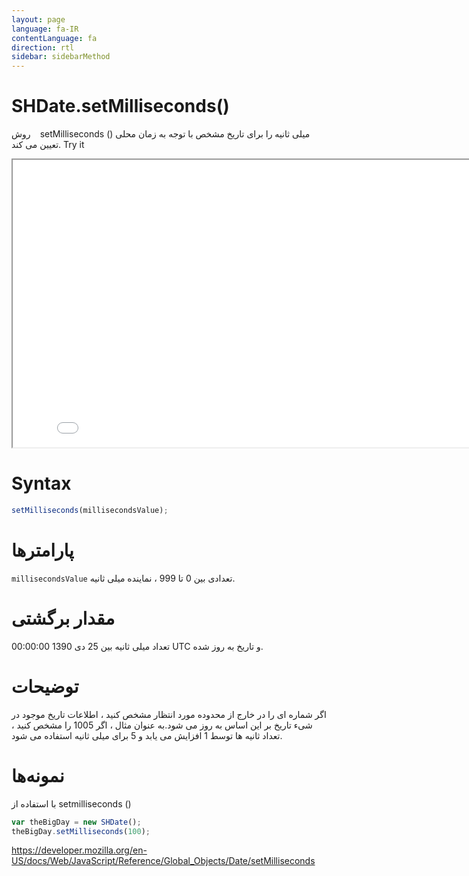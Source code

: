 ```yaml
---
layout: page
language: fa-IR
contentLanguage: fa
direction: rtl
sidebar: sidebarMethod
---
```


# SHDate.setMilliseconds()

روش <code dir = "ltr"> </code> setMilliseconds () میلی ثانیه را برای تاریخ مشخص با توجه به زمان محلی تعیین می کند.
Try it

<iframe style="width: 830px; height: 460px;" src="/SHDateTime-js/examples/live.html?function=setMilliseconds" title="MDN Web Docs Interactive Example" loading="lazy"></iframe>
<br/>

# Syntax

```js
setMilliseconds(millisecondsValue);
```

# پارامترها

<code dir="ltr">millisecondsValue</code>
تعدادی بین 0 تا 999 ، نماینده میلی ثانیه.

# مقدار برگشتی

تعداد میلی ثانیه بین 25 دی 1390 00:00:00 UTC و تاریخ به روز شده.

# توضیحات

اگر شماره ای را در خارج از محدوده مورد انتظار مشخص کنید ، اطلاعات تاریخ موجود در شیء تاریخ بر این اساس به روز می شود.به عنوان مثال ، اگر 1005 را مشخص کنید ، تعداد ثانیه ها توسط 1 افزایش می یابد و 5 برای میلی ثانیه استفاده می شود.

# نمونه‌ها

با استفاده از <code dir="ltr"></code>setmilliseconds ()

```js
var theBigDay = new SHDate();
theBigDay.setMilliseconds(100);
```

https://developer.mozilla.org/en-US/docs/Web/JavaScript/Reference/Global_Objects/Date/setMilliseconds
